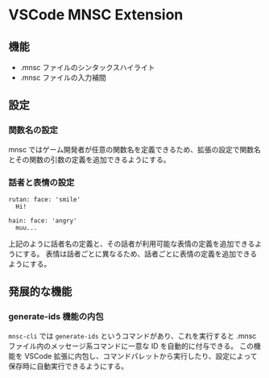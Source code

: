 # VSCode MNSC Extension

## 機能
- .mnsc ファイルのシンタックスハイライト
- .mnsc ファイルの入力補間

## 設定

### 関数名の設定
mnsc ではゲーム開発者が任意の関数名を定義できるため、拡張の設定で関数名とその関数の引数の定義を追加できるようにする。

### 話者と表情の設定
```
rutan: face: 'smile'
  Hi!

hain: face: 'angry'
  muu...
```

上記のように話者名の定義と、その話者が利用可能な表情の定義を追加できるようにする。
表情は話者ごとに異なるため、話者ごとに表情の定義を追加できるようにする。

## 発展的な機能
### generate-ids 機能の内包
`mnsc-cli` では `generate-ids` というコマンドがあり、これを実行すると .mnsc ファイル内のメッセージ系コマンドに一意な ID を自動的に付与できる。
この機能を VSCode 拡張に内包し、コマンドパレットから実行したり、設定によって保存時に自動実行できるようにする。
